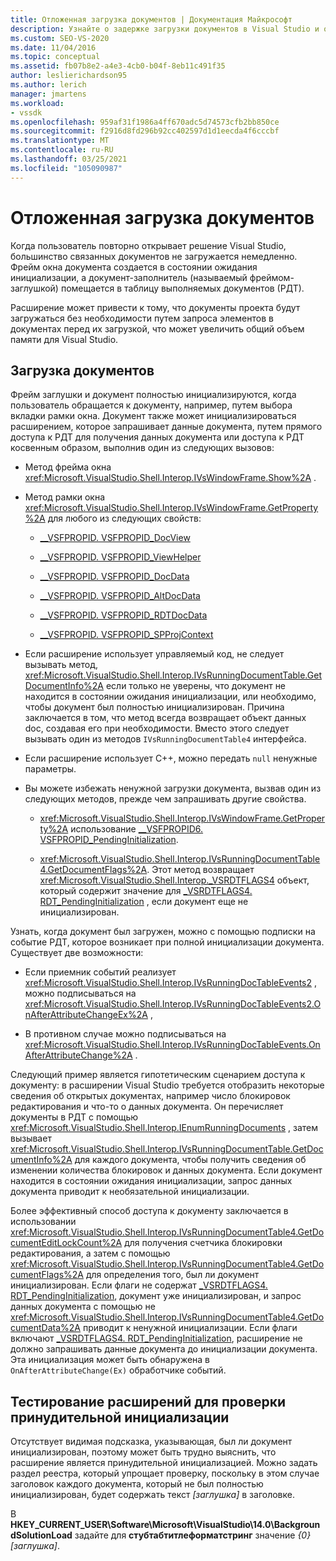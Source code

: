```yaml
---
title: Отложенная загрузка документов | Документация Майкрософт
description: Узнайте о задержке загрузки документов в Visual Studio и о том, как расширения кода, чтобы они не запрашивают элементы в документе перед его загрузкой.
ms.custom: SEO-VS-2020
ms.date: 11/04/2016
ms.topic: conceptual
ms.assetid: fb07b8e2-a4e3-4cb0-b04f-8eb11c491f35
author: leslierichardson95
ms.author: lerich
manager: jmartens
ms.workload:
- vssdk
ms.openlocfilehash: 959af31f1986a4ff670adc5d74573cfb2bb850ce
ms.sourcegitcommit: f2916d8fd296b92cc402597d1d1eecda4f6cccbf
ms.translationtype: MT
ms.contentlocale: ru-RU
ms.lasthandoff: 03/25/2021
ms.locfileid: "105090987"
---
```

# <a name="delayed-document-loading"></a>Отложенная загрузка документов

Когда пользователь повторно открывает решение Visual Studio, большинство связанных документов не загружается немедленно. Фрейм окна документа создается в состоянии ожидания инициализации, а документ-заполнитель (называемый фреймом-заглушкой) помещается в таблицу выполняемых документов (РДТ).

Расширение может привести к тому, что документы проекта будут загружаться без необходимости путем запроса элементов в документах перед их загрузкой, что может увеличить общий объем памяти для Visual Studio.

## <a name="document-loading"></a>Загрузка документов

Фрейм заглушки и документ полностью инициализируются, когда пользователь обращается к документу, например, путем выбора вкладки рамки окна. Документ также может инициализироваться расширением, которое запрашивает данные документа, путем прямого доступа к РДТ для получения данных документа или доступа к РДТ косвенным образом, выполнив один из следующих вызовов:

- Метод фрейма окна <xref:Microsoft.VisualStudio.Shell.Interop.IVsWindowFrame.Show%2A> .

- Метод рамки окна <xref:Microsoft.VisualStudio.Shell.Interop.IVsWindowFrame.GetProperty%2A> для любого из следующих свойств:

  - [__VSFPROPID. VSFPROPID_DocView](<xref:Microsoft.VisualStudio.Shell.Interop.__VSFPROPID.VSFPROPID_DocView>)

  - [__VSFPROPID. VSFPROPID_ViewHelper](<xref:Microsoft.VisualStudio.Shell.Interop.__VSFPROPID.VSFPROPID_ViewHelper>)

  - [__VSFPROPID. VSFPROPID_DocData](<xref:Microsoft.VisualStudio.Shell.Interop.__VSFPROPID.VSFPROPID_DocData>)

  - [__VSFPROPID. VSFPROPID_AltDocData](<xref:Microsoft.VisualStudio.Shell.Interop.__VSFPROPID.VSFPROPID_AltDocData>)

  - [__VSFPROPID. VSFPROPID_RDTDocData](<xref:Microsoft.VisualStudio.Shell.Interop.__VSFPROPID.VSFPROPID_RDTDocData>)

  - [__VSFPROPID. VSFPROPID_SPProjContext](<xref:Microsoft.VisualStudio.Shell.Interop.__VSFPROPID.VSFPROPID_SPProjContext>)

- Если расширение использует управляемый код, не следует вызывать метод, <xref:Microsoft.VisualStudio.Shell.Interop.IVsRunningDocumentTable.GetDocumentInfo%2A> если только не уверены, что документ не находится в состоянии ожидания инициализации, или необходимо, чтобы документ был полностью инициализирован. Причина заключается в том, что метод всегда возвращает объект данных doc, создавая его при необходимости. Вместо этого следует вызывать один из методов `IVsRunningDocumentTable4` интерфейса.

- Если расширение использует C++, можно передать `null` ненужные параметры.

- Вы можете избежать ненужной загрузки документа, вызвав один из следующих методов, прежде чем запрашивать другие свойства.

  - <xref:Microsoft.VisualStudio.Shell.Interop.IVsWindowFrame.GetProperty%2A> использование [__VSFPROPID6. VSFPROPID_PendingInitialization](<xref:Microsoft.VisualStudio.Shell.Interop.__VSFPROPID6.VSFPROPID_PendingInitialization>).

  - <xref:Microsoft.VisualStudio.Shell.Interop.IVsRunningDocumentTable4.GetDocumentFlags%2A>. Этот метод возвращает <xref:Microsoft.VisualStudio.Shell.Interop._VSRDTFLAGS4> объект, который содержит значение для [_VSRDTFLAGS4. RDT_PendingInitialization](<xref:Microsoft.VisualStudio.Shell.Interop._VSRDTFLAGS4.RDT_PendingInitialization>) , если документ еще не инициализирован.

Узнать, когда документ был загружен, можно с помощью подписки на событие РДТ, которое возникает при полной инициализации документа. Существует две возможности:

- Если приемник событий реализует <xref:Microsoft.VisualStudio.Shell.Interop.IVsRunningDocTableEvents2> , можно подписываться на <xref:Microsoft.VisualStudio.Shell.Interop.IVsRunningDocTableEvents2.OnAfterAttributeChangeEx%2A> ,

- В противном случае можно подписываться на <xref:Microsoft.VisualStudio.Shell.Interop.IVsRunningDocTableEvents.OnAfterAttributeChange%2A> .

Следующий пример является гипотетическим сценарием доступа к документу: в расширении Visual Studio требуется отобразить некоторые сведения об открытых документах, например число блокировок редактирования и что-то о данных документа. Он перечисляет документы в РДТ с помощью <xref:Microsoft.VisualStudio.Shell.Interop.IEnumRunningDocuments> , затем вызывает <xref:Microsoft.VisualStudio.Shell.Interop.IVsRunningDocumentTable.GetDocumentInfo%2A> для каждого документа, чтобы получить сведения об изменении количества блокировок и данных документа. Если документ находится в состоянии ожидания инициализации, запрос данных документа приводит к необязательной инициализации.

Более эффективный способ доступа к документу заключается в использовании <xref:Microsoft.VisualStudio.Shell.Interop.IVsRunningDocumentTable4.GetDocumentEditLockCount%2A> для получения счетчика блокировки редактирования, а затем с помощью <xref:Microsoft.VisualStudio.Shell.Interop.IVsRunningDocumentTable4.GetDocumentFlags%2A> для определения того, был ли документ инициализирован. Если флаги не содержат [_VSRDTFLAGS4. RDT_PendingInitialization](<xref:Microsoft.VisualStudio.Shell.Interop._VSRDTFLAGS4.RDT_PendingInitialization>), документ уже инициализирован, и запрос данных документа с помощью не <xref:Microsoft.VisualStudio.Shell.Interop.IVsRunningDocumentTable4.GetDocumentData%2A> приводит к ненужной инициализации. Если флаги включают [_VSRDTFLAGS4. RDT_PendingInitialization](<xref:Microsoft.VisualStudio.Shell.Interop._VSRDTFLAGS4.RDT_PendingInitialization>), расширение не должно запрашивать данные документа до инициализации документа. Эта инициализация может быть обнаружена в `OnAfterAttributeChange(Ex)` обработчике событий.

## <a name="test-extensions-to-see-if-they-force-initialization"></a>Тестирование расширений для проверки принудительной инициализации

Отсутствует видимая подсказка, указывающая, был ли документ инициализирован, поэтому может быть трудно выяснить, что расширение является принудительной инициализацией. Можно задать раздел реестра, который упрощает проверку, поскольку в этом случае заголовок каждого документа, который не был полностью инициализирован, будет содержать текст *[заглушка]* в заголовке.

В **HKEY_CURRENT_USER\Software\Microsoft\VisualStudio\14.0\BackgroundSolutionLoad** задайте для **стубтабтитлеформатстринг** значение *{0} [заглушка]*.

